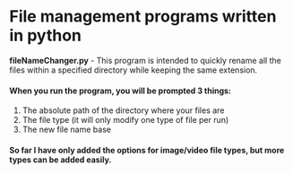 # File management programs written in python

**fileNameChanger.py** - This program is intended to quickly rename all the files within a specified directory while keeping the same extension.
#### When you run the program, you will be prompted 3 things:
1. The absolute path of the directory where your files are
2. The file type (it will only modify one type of file per run)
3. The new file name base

#### So far I have only added the options for image/video file types, but more types can be added easily.


